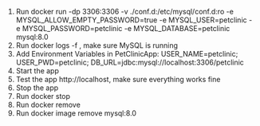 1. Run docker run -dp 3306:3306 -v ./conf.d:/etc/mysql/conf.d:ro -e MYSQL_ALLOW_EMPTY_PASSWORD=true -e MYSQL_USER=petclinic -e MYSQL_PASSWORD=petclinic -e MYSQL_DATABASE=petclinic mysql:8.0
2. Run docker logs -f <CONTAINER ID>, make sure MySQL is running
3. Add Environment Variables in PetClinicApp: USER_NAME=petclinic; USER_PWD=petclinic; DB_URL=jdbc:mysql://localhost:3306/petclinic
4. Start the app
5. Test the app http://localhost, make sure everything works fine
6. Stop the app
7. Run docker stop
8. Run docker remove
9. Run docker image remove mysql:8.0